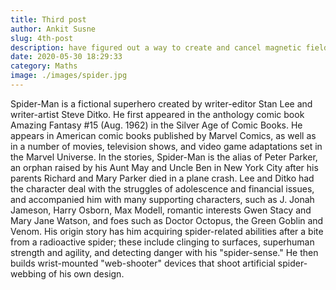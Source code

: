 ```yaml
---
title: Third post
author: Ankit Susne
slug: 4th-post
description: have figured out a way to create and cancel magnetic fields from afar.
date: 2020-05-30 18:29:33
category: Maths
image: ./images/spider.jpg
---
```


Spider-Man is a fictional superhero created by writer-editor Stan Lee and writer-artist Steve Ditko. He first appeared in the anthology comic book Amazing Fantasy #15 (Aug. 1962) in the Silver Age of Comic Books. He appears in American comic books published by Marvel Comics, as well as in a number of movies, television shows, and video game adaptations set in the Marvel Universe. In the stories, Spider-Man is the alias of Peter Parker, an orphan raised by his Aunt May and Uncle Ben in New York City after his parents Richard and Mary Parker died in a plane crash. Lee and Ditko had the character deal with the struggles of adolescence and financial issues, and accompanied him with many supporting characters, such as J. Jonah Jameson, Harry Osborn, Max Modell, romantic interests Gwen Stacy and Mary Jane Watson, and foes such as Doctor Octopus, the Green Goblin and Venom. His origin story has him acquiring spider-related abilities after a bite from a radioactive spider; these include clinging to surfaces, superhuman strength and agility, and detecting danger with his "spider-sense." He then builds wrist-mounted "web-shooter" devices that shoot artificial spider-webbing of his own design.
